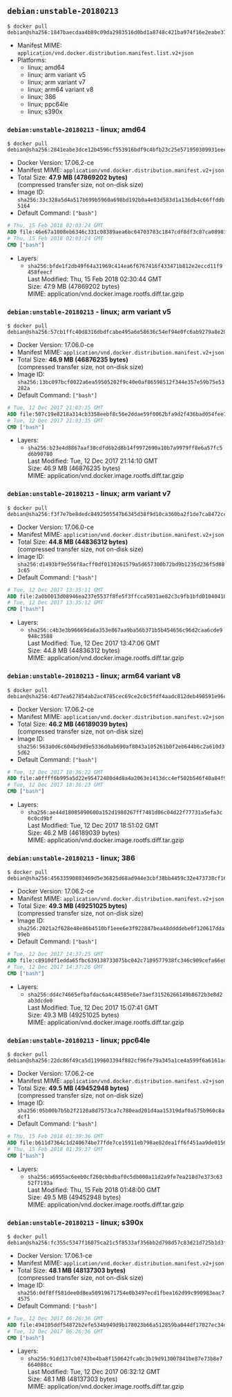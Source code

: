## `debian:unstable-20180213`

```console
$ docker pull debian@sha256:1847baecdaa4b89c09da2983516d0bd1a8748c421ba974f16e2eabe37766e579
```

-	Manifest MIME: `application/vnd.docker.distribution.manifest.list.v2+json`
-	Platforms:
	-	linux; amd64
	-	linux; arm variant v5
	-	linux; arm variant v7
	-	linux; arm64 variant v8
	-	linux; 386
	-	linux; ppc64le
	-	linux; s390x

### `debian:unstable-20180213` - linux; amd64

```console
$ docker pull debian@sha256:2841eabe3dce12b4596cf553916bdf9c4bfb23c25e571950309931eec80b98ea
```

-	Docker Version: 17.06.2-ce
-	Manifest MIME: `application/vnd.docker.distribution.manifest.v2+json`
-	Total Size: **47.9 MB (47869202 bytes)**  
	(compressed transfer size, not on-disk size)
-	Image ID: `sha256:33c328a5d4a517b699b5960a698bd192b0a4e03d583d1a136db4c66ffddb5164`
-	Default Command: `["bash"]`

```dockerfile
# Thu, 15 Feb 2018 02:03:24 GMT
ADD file:46e67a1008eb6346c331c08389aea6bc64703783c1847cdf8df3c87ca0898138 in / 
# Thu, 15 Feb 2018 02:03:24 GMT
CMD ["bash"]
```

-	Layers:
	-	`sha256:bfde1f2db49f64a31969c414ea6f6767416f433471b812e2eccd11f9458feecf`  
		Last Modified: Thu, 15 Feb 2018 02:30:44 GMT  
		Size: 47.9 MB (47869202 bytes)  
		MIME: application/vnd.docker.image.rootfs.diff.tar.gzip

### `debian:unstable-20180213` - linux; arm variant v5

```console
$ docker pull debian@sha256:57cb1ffc40d8316dbdfcabe495a6e58636c54ef94e0fc6ab9279a8e2000190e7
```

-	Docker Version: 17.06.0-ce
-	Manifest MIME: `application/vnd.docker.distribution.manifest.v2+json`
-	Total Size: **46.9 MB (46876235 bytes)**  
	(compressed transfer size, not on-disk size)
-	Image ID: `sha256:13bc097bcf0022a6ea59505202f9c40e0af86598512f344e357e59b75e53282a`
-	Default Command: `["bash"]`

```dockerfile
# Tue, 12 Dec 2017 21:03:35 GMT
ADD file:507c19e8218a314cb3358eebf8c56e2ddae59f0062bfa9d2f436bad054fee79c in / 
# Tue, 12 Dec 2017 21:03:35 GMT
CMD ["bash"]
```

-	Layers:
	-	`sha256:b23e4d8867aaf30cdfd6b2d8b14f9972690a10b7a9979ff8e6a57fc5d6b90780`  
		Last Modified: Tue, 12 Dec 2017 21:14:10 GMT  
		Size: 46.9 MB (46876235 bytes)  
		MIME: application/vnd.docker.image.rootfs.diff.tar.gzip

### `debian:unstable-20180213` - linux; arm variant v7

```console
$ docker pull debian@sha256:f3f7e7be8dedc8492505547b6345d38f9d10ca360ba2f1de7ca8472ccdad0b4d
```

-	Docker Version: 17.06.0-ce
-	Manifest MIME: `application/vnd.docker.distribution.manifest.v2+json`
-	Total Size: **44.8 MB (44836312 bytes)**  
	(compressed transfer size, not on-disk size)
-	Image ID: `sha256:d1493bf9e556f8acff0df0130261579a5d657300b72bd9b1235d236f5d883c65`
-	Default Command: `["bash"]`

```dockerfile
# Tue, 12 Dec 2017 13:35:11 GMT
ADD file:2a0b0013d08946ea237e5537f8fe5f3ffcca5031ae82c3c9fb1bfd010404181b in / 
# Tue, 12 Dec 2017 13:35:12 GMT
CMD ["bash"]
```

-	Layers:
	-	`sha256:c4b3e3b96669da6a353e867aa9ba56b371b5b454656c96d2caa6cde9948c3588`  
		Last Modified: Tue, 12 Dec 2017 13:47:06 GMT  
		Size: 44.8 MB (44836312 bytes)  
		MIME: application/vnd.docker.image.rootfs.diff.tar.gzip

### `debian:unstable-20180213` - linux; arm64 variant v8

```console
$ docker pull debian@sha256:4d77ea627854ab2ac4785cec69ce2c0c5fdf4aadc812deb490591e96c7eb316d
```

-	Docker Version: 17.06.2-ce
-	Manifest MIME: `application/vnd.docker.distribution.manifest.v2+json`
-	Total Size: **46.2 MB (46189039 bytes)**  
	(compressed transfer size, not on-disk size)
-	Image ID: `sha256:563a0d6c604bd9d9e5336d0ab690af8043a105261b0f2eb644b6c2a610d35d62`
-	Default Command: `["bash"]`

```dockerfile
# Tue, 12 Dec 2017 18:36:22 GMT
ADD file:a0ffff6b995a5d22e95472480d4d8a4a2063e1413dcc4ef502b546f40a84f9a0 in / 
# Tue, 12 Dec 2017 18:36:23 GMT
CMD ["bash"]
```

-	Layers:
	-	`sha256:ae44d18085090600a152d1980267ff7481d06c04d22f77731a5efa3c6c0cd9bf`  
		Last Modified: Tue, 12 Dec 2017 18:51:02 GMT  
		Size: 46.2 MB (46189039 bytes)  
		MIME: application/vnd.docker.image.rootfs.diff.tar.gzip

### `debian:unstable-20180213` - linux; 386

```console
$ docker pull debian@sha256:45633590803469d5e36825d68ad944e3cbf38bb4459c32e473738cf16d0b9274
```

-	Docker Version: 17.06.2-ce
-	Manifest MIME: `application/vnd.docker.distribution.manifest.v2+json`
-	Total Size: **49.3 MB (49251025 bytes)**  
	(compressed transfer size, not on-disk size)
-	Image ID: `sha256:2021a2f628e48e86b4510bf1eee6e3f922847bea48ddddebe0f120617dda99eb`
-	Default Command: `["bash"]`

```dockerfile
# Tue, 12 Dec 2017 14:37:25 GMT
ADD file:c8910df1edda65fbc639138733075bc042c7109577938fc346c909cefa66e895 in / 
# Tue, 12 Dec 2017 14:37:26 GMT
CMD ["bash"]
```

-	Layers:
	-	`sha256:dd4c74665efbafdac6a4c44585e6e73aef31526266149b8672b3e8d2ab3dcde0`  
		Last Modified: Tue, 12 Dec 2017 15:07:41 GMT  
		Size: 49.3 MB (49251025 bytes)  
		MIME: application/vnd.docker.image.rootfs.diff.tar.gzip

### `debian:unstable-20180213` - linux; ppc64le

```console
$ docker pull debian@sha256:22dc86f49ca5d1199603394f882cf96fe79a345a1ce4a599f6a6161ac9dd8f30
```

-	Docker Version: 17.06.2-ce
-	Manifest MIME: `application/vnd.docker.distribution.manifest.v2+json`
-	Total Size: **49.5 MB (49452948 bytes)**  
	(compressed transfer size, not on-disk size)
-	Image ID: `sha256:05b00b7b5b2f2120a8d7573ca7c780ead201d4aa15319daf0a575b960c8adcf1`
-	Default Command: `["bash"]`

```dockerfile
# Thu, 15 Feb 2018 01:39:36 GMT
ADD file:b611d7364c1d240674be77fde7ce15911eb798ae82dea1ff6f451aa9de01561a in / 
# Thu, 15 Feb 2018 01:39:37 GMT
CMD ["bash"]
```

-	Layers:
	-	`sha256:a6955ac6eeb0cf260cbbdbaf0c5db000a11d2a9fe7ea218d7e373c6352f7193a`  
		Last Modified: Thu, 15 Feb 2018 01:48:00 GMT  
		Size: 49.5 MB (49452948 bytes)  
		MIME: application/vnd.docker.image.rootfs.diff.tar.gzip

### `debian:unstable-20180213` - linux; s390x

```console
$ docker pull debian@sha256:fc355c5347f16075ca21c5f8533af356bb2d798d57c83d21d725b1d3ffef72ac
```

-	Docker Version: 17.06.1-ce
-	Manifest MIME: `application/vnd.docker.distribution.manifest.v2+json`
-	Total Size: **48.1 MB (48137303 bytes)**  
	(compressed transfer size, not on-disk size)
-	Image ID: `sha256:0df8ff581dee0d8ea50919671754e0b3497ecd1fbea162d99c990983eac74575`
-	Default Command: `["bash"]`

```dockerfile
# Tue, 12 Dec 2017 06:26:36 GMT
ADD file:494105ddf54872b2efe534b949d9b178023b66a512859ba044df17027ec34d5a in / 
# Tue, 12 Dec 2017 06:26:36 GMT
CMD ["bash"]
```

-	Layers:
	-	`sha256:91dd137cb0743be4ba8f150642fca0c3b19d913007841be87e73b8e7664088cc`  
		Last Modified: Tue, 12 Dec 2017 06:32:12 GMT  
		Size: 48.1 MB (48137303 bytes)  
		MIME: application/vnd.docker.image.rootfs.diff.tar.gzip
